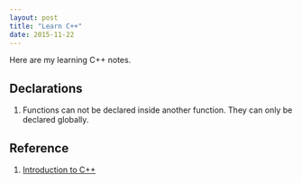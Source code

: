 ```yaml
---
layout: post
title: "Learn C++"
date: 2015-11-22
---
```


Here are my learning C++ notes.


## Declarations  
1. Functions can not be declared inside another function. They can only be declared globally.




## Reference
1. [Introduction to C++](https://cs.fit.edu/~mmahoney/cse1502/introcpp.html)